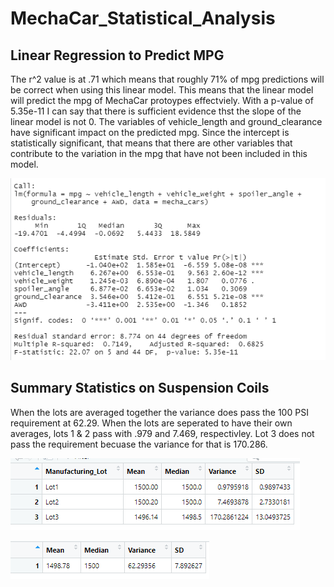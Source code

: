 # MechaCar_Statistical_Analysis

## Linear Regression to Predict MPG

The r^2 value is at .71 which means that roughly 71% of mpg predictions will be correct when using this linear model. This means that the linear model will predict the mpg of MechaCar protoypes effectviely. With a p-value of 5.35e-11 I can say that there is sufficient evidence thst the slope of the linear model is not 0. The variables of vehicle_length and ground_clearance have significant impact on the predicted mpg. Since the intercept is statistically significant, that means that there are other variables that contribute to the variation in the mpg that have not been included in this model. 

![multiple linear reg pic.PNG](https://github.com/JoelS-Pebbles/MechaCar_Statistical_Analysis/blob/main/multiple%20linear%20reg%20pic.PNG)

## Summary Statistics on Suspension Coils

When the lots are averaged together the variance does pass the 100 PSI requirement at 62.29. When the lots are seperated to have their own averages, lots 1 & 2 pass with .979 and 7.469, respectivley. Lot 3 does not pass the requirement becuase the variance for that is 170.286. 

![lot_summary.PNG](https://github.com/JoelS-Pebbles/MechaCar_Statistical_Analysis/blob/main/lot_summary.PNG)

![total summary.PNG](https://github.com/JoelS-Pebbles/MechaCar_Statistical_Analysis/blob/main/total%20summary.PNG)
